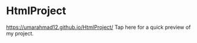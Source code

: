 # HtmlProject

https://umarahmad12.github.io/HtmlProject/ Tap here for a quick preview of my project.
